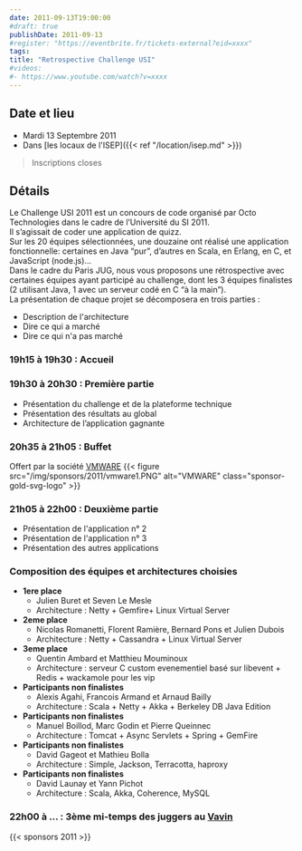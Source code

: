 ```yaml
---
date: 2011-09-13T19:00:00
#draft: true
publishDate: 2011-09-13
#register: "https://eventbrite.fr/tickets-external?eid=xxxx"
tags:
title: "Retrospective Challenge USI"
#videos:
#- https://www.youtube.com/watch?v=xxxx
---
```


## Date et lieu

* Mardi 13 Septembre 2011
* Dans [les locaux de l'ISEP]({{< ref "/location/isep.md" >}})

> Inscriptions closes

## Détails

Le Challenge USI 2011 est un concours de code organisé par Octo Technologies dans le cadre de l’Université du SI 2011.  
Il s’agissait de coder une application de quizz.  
Sur les 20 équipes sélectionnées, une douzaine ont réalisé une application fonctionnelle: certaines en Java “pur”, d’autres en Scala, en Erlang, en C, et JavaScript (node.js)...  
Dans le cadre du Paris JUG, nous vous proposons une rétrospective avec certaines équipes ayant participé au challenge, dont les 3 équipes finalistes (2 utilisant Java, 1 avec un serveur codé en C “à la main”).  
La présentation de chaque projet se décomposera en trois parties :

* Description de l'architecture
* Dire ce qui a marché
* Dire ce qui n'a pas marché 

### 19h15 à 19h30 : Accueil

### 19h30 à 20h30 : Première partie

* Présentation du challenge et de la plateforme technique
* Présentation des résultats au global
* Architecture de l’application gagnante

### 20h35 à 21h05 : Buffet

Offert par la société [VMWARE](https://www.vmware.com/)
{{< figure src="/img/sponsors/2011/vmware1.PNG" alt="VMWARE" class="sponsor-gold-svg-logo" >}}

### 21h05 à 22h00 : Deuxième partie

* Présentation de l'application n° 2
* Présentation de l'application n° 3
* Présentation des autres applications

### Composition des équipes et architectures choisies

* **1ere place**
  * Julien Buret et Seven Le Mesle
  * Architecture : Netty + Gemfire+ Linux Virtual Server
* **2eme place**
  * Nicolas Romanetti, Florent Ramière, Bernard Pons et Julien Dubois
  * Architecture : Netty + Cassandra + Linux Virtual Server
* **3eme place**
  * Quentin Ambard et Matthieu Mouminoux
  * Architecture : serveur C custom evenementiel basé sur libevent + Redis + wackamole pour les vip
* **Participants non finalistes**
  * Alexis Agahi, Francois Armand et Arnaud Bailly
  * Architecture : Scala + Netty + Akka + Berkeley DB Java Edition
* **Participants non finalistes**
  * Manuel Boillod, Marc Godin et Pierre Queinnec
  * Architecture : Tomcat + Async Servlets + Spring + GemFire
* **Participants non finalistes**
  * David Gageot et Mathieu Bolla
  * Architecture : Simple, Jackson, Terracotta, haproxy
* **Participants non finalistes**
  * David Launay et Yann Pichot
  * Architecture : Scala, Akka, Coherence, MySQL

### 22h00 à ... : 3ème mi-temps des juggers au [Vavin](https://www.google.com/maps/dir//48.84398,2.330533/@48.8439685,2.2603067,12z)

{{< sponsors 2011 >}}
